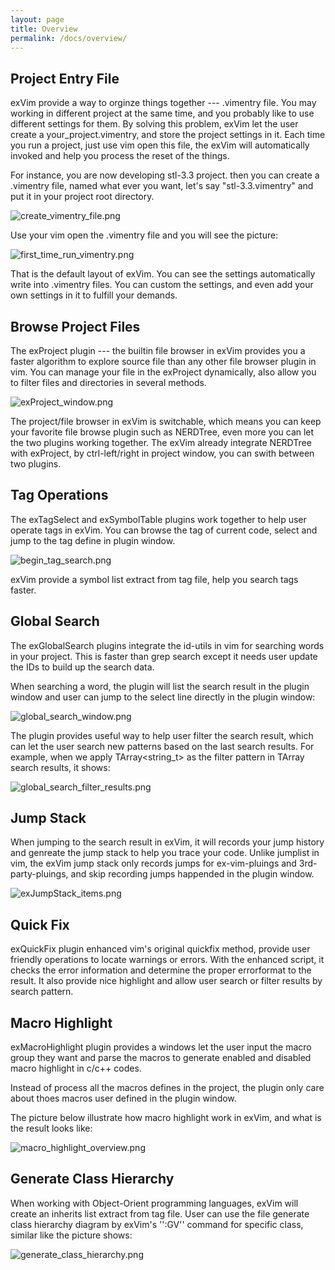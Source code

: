 ```yaml
---
layout: page
title: Overview
permalink: /docs/overview/
---
```


## Project Entry File

exVim provide a way to orginze things together --- .vimentry file. You may working in 
different project at the same time, and you probably like to use different settings for
them. By solving this problem, exVim let the user create a your_project.vimentry, and
store the project settings in it. Each time you run a project, just use vim open this file,
the exVim will automatically invoked and help you process the reset of the things.

For instance, you are now developing stl-3.3 project. then you can create a .vimentry file, 
named what ever you want, let's say "stl-3.3.vimentry" and put it in your project root directory.

![create_vimentry_file.png](../images/create_vimentry_file.png)

Use your vim open the .vimentry file and you will see the picture:

![first_time_run_vimentry.png](../images/first_time_run_vimentry.png)

That is the default layout of exVim. You can see the settings automatically write into .vimentry
files. You can custom the settings, and even add your own settings in it to fulfill your demands.

## Browse Project Files

The exProject plugin --- the builtin file browser in exVim provides you a faster algorithm to explore
source file than any other file browser plugin in vim. You can manage your file in the exProject
dynamically, also allow you to filter files and directories in several methods.

![exProject_window.png](../images/exProject_window.png)

The project/file browser in exVim is switchable, which means you can keep your favorite file browse
plugin such as NERDTree, even more you can let the two plugins working together. The exVim already
integrate NERDTree with exProject, by ctrl-left/right in project window, you can swith between two
plugins.

## Tag Operations

The exTagSelect and exSymbolTable plugins work together to help user operate tags in exVim.
You can browse the tag of current code, select and jump to the tag define in plugin window.

![begin_tag_search.png](../images/begin_tag_search.png)

exVim provide a symbol list extract from tag file, help you search tags faster.

## Global Search

The exGlobalSearch plugins integrate the id-utils in vim for searching words in your project.
This is faster than grep search except it needs user update the IDs to build up the search data.

When searching a word, the plugin will list the search result in the plugin window and user can 
jump to the select line directly in the plugin window:

![global_search_window.png](../images/global_search_window.png)

The plugin provides useful way to help user filter the search result, which can let the user
search new patterns based on the last search results. For example, when we apply TArray<string_t>
as the filter pattern in TArray search results, it shows:

![global_search_filter_results.png](../images/global_search_filter_results.png)

## Jump Stack

When jumping to the search result in exVim, it will records your jump history and genreate
the jump stack to help you trace your code. Unlike jumplist in vim, the exVim jump stack
only records jumps for ex-vim-pluings and 3rd-party-pluings, and skip recording jumps happended
in the plugin window. 

![exJumpStack_items.png](../images/exJumpStack_items.png)

## Quick Fix

exQuickFix plugin enhanced vim's original quickfix method, provide user friendly operations to
locate warnings or errors. With the enhanced script, it checks the error information and determine
the proper errorformat to the result. It also provide nice highlight and allow user search or filter
results by search pattern.

## Macro Highlight

exMacroHighlight plugin provides a windows let the user input the macro group they want and parse
the macros to generate enabled and disabled macro highlight in c/c++ codes.

Instead of process all the macros defines in the project, the plugin only care about thoes macros
user defined in the plugin window. 

The picture below illustrate how macro highlight work in exVim, and what is the result looks like:

![macro_highlight_overview.png](../images/macro_highlight_overview.png)

## Generate Class Hierarchy

When working with Object-Orient programming languages, exVim will create an inherits list extract from
tag file. User can use the file generate class hierarchy diagram by exVim's '':GV'' command for specific 
class, similar like the picture shows:

![generate_class_hierarchy.png](../images/generate_class_hierarchy.png)
